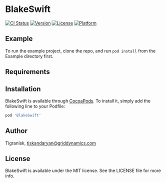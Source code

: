 # BlakeSwift

[![CI Status](https://img.shields.io/travis/TigranIsk/BlakeSwift.svg?style=flat)](https://travis-ci.org/TigranIsk/BlakeSwift)
[![Version](https://img.shields.io/cocoapods/v/BlakeSwift.svg?style=flat)](https://cocoapods.org/pods/BlakeSwift)
[![License](https://img.shields.io/cocoapods/l/BlakeSwift.svg?style=flat)](https://cocoapods.org/pods/BlakeSwift)
[![Platform](https://img.shields.io/cocoapods/p/BlakeSwift.svg?style=flat)](https://cocoapods.org/pods/BlakeSwift)

## Example

To run the example project, clone the repo, and run `pod install` from the Example directory first.

## Requirements

## Installation

BlakeSwift is available through [CocoaPods](https://cocoapods.org). To install
it, simply add the following line to your Podfile:

```ruby
pod 'BlakeSwift'
```

## Author

TigranIsk, tiskandaryan@griddynamics.com

## License

BlakeSwift is available under the MIT license. See the LICENSE file for more info.
